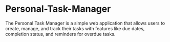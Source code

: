 # Personal-Task-Manager
The Personal Task Manager is a simple web application that allows users to create, manage, and track their tasks with features like due dates, completion status, and reminders for overdue tasks.
